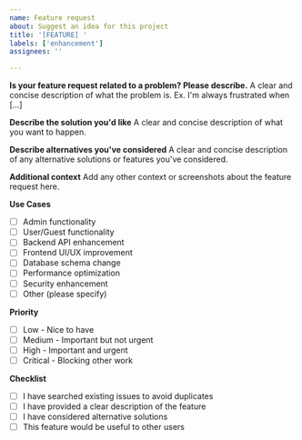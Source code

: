 ```yaml
---
name: Feature request
about: Suggest an idea for this project
title: '[FEATURE] '
labels: ['enhancement']
assignees: ''

---
```


**Is your feature request related to a problem? Please describe.**
A clear and concise description of what the problem is. Ex. I'm always frustrated when [...]

**Describe the solution you'd like**
A clear and concise description of what you want to happen.

**Describe alternatives you've considered**
A clear and concise description of any alternative solutions or features you've considered.

**Additional context**
Add any other context or screenshots about the feature request here.

**Use Cases**
- [ ] Admin functionality
- [ ] User/Guest functionality
- [ ] Backend API enhancement
- [ ] Frontend UI/UX improvement
- [ ] Database schema change
- [ ] Performance optimization
- [ ] Security enhancement
- [ ] Other (please specify)

**Priority**
- [ ] Low - Nice to have
- [ ] Medium - Important but not urgent
- [ ] High - Important and urgent
- [ ] Critical - Blocking other work

**Checklist**
- [ ] I have searched existing issues to avoid duplicates
- [ ] I have provided a clear description of the feature
- [ ] I have considered alternative solutions
- [ ] This feature would be useful to other users 